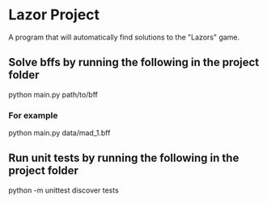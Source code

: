 # Lazor Project

A program that will automatically find solutions to the "Lazors" game.

## Solve bffs by running the following in the project folder

python main.py path/to/bff

### For example

python main.py data/mad_1.bff

## Run unit tests by running the following in the project folder

python -m unittest discover tests

